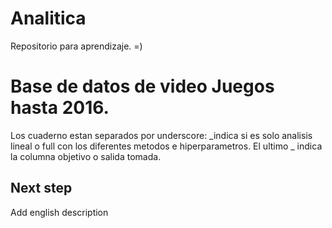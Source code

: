 # Analitica
Repositorio para aprendizaje. =)
# Base de datos de video Juegos hasta 2016.
Los cuaderno estan separados por underscore:  _indica si es solo analisis lineal o full con los diferentes metodos e hiperparametros. El ultimo _ indica la columna objetivo o salida tomada.
## Next step
Add english description
